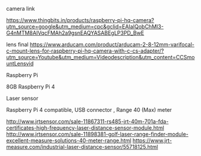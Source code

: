 
camera link 

https://www.thingbits.in/products/raspberry-pi-hq-camera?utm_source=google&utm_medium=cpc&gclid=EAIaIQobChMI3-G4nMTM8AIVqcFMAh2a9gsnEAQYASABEgLP3PD_BwE

lens final 
https://www.arducam.com/product/arducam-2-8-12mm-varifocal-c-mount-lens-for-raspberry-pi-hq-camera-with-c-cs-adapter/?utm_source=Youtube&utm_medium=Videodescription&utm_content=CCSmountLensvid

Raspberry Pi 

8GB Raspberry Pi 4

Laser sensor

Raspberry Pi 4 compatible, USB connector , Range 40 (Max) meter

http://www.jrtsensor.com/sale-11867311-rs485-jrt-40m-701a-fda-certificates-high-frequency-laser-distance-sensor-module.html
http://www.jrtsensor.com/sale-11898381-golf-laser-range-finder-module-excellent-measure-solutions-40-meter-range.html
https://www.jrt-measure.com/industrial-laser-distance-sensor/55718125.html


